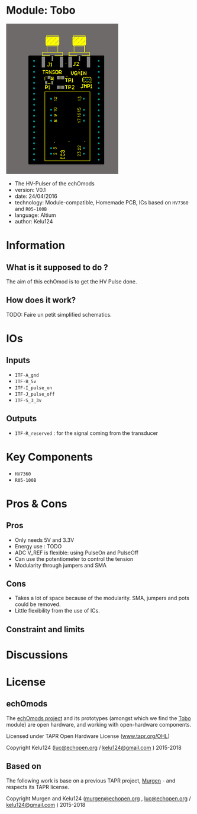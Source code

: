 # Module: Tobo

![](/tobo/viewme.png)

* The HV-Pulser of the echOmods
* version: V0.1
* date: 24/04/2016
* technology: Module-compatible, Homemade PCB, ICs based on `HV7360` and `R05-100B`
* language: Altium
* author: Kelu124

# Information

## What is it supposed to do ?

The aim of this echOmod is to get the HV Pulse done.

## How does it work? 

TODO: Faire un petit simplified schematics.


# IOs

## Inputs

* `ITF-A_gnd`
* `ITF-B_5v`
* `ITF-I_pulse_on`
* `ITF-J_pulse_off`
* `ITF-S_3_3v`

## Outputs

* `ITF-R_reserved` : for the signal coming from the transducer

# Key Components

* `HV7360`
* `R05-100B`

# Pros & Cons

## Pros

* Only needs 5V and 3.3V
* Energy use : TODO
* ADC V_REF is flexible: using PulseOn and PulseOff
* Can use the potentiometer to control the tension
* Modularity through jumpers and SMA

## Cons

* Takes a lot of space because of the modularity. SMA, jumpers and pots could be removed.
* Little flexibility from the use of ICs.

## Constraint and limits

# Discussions

# License

## echOmods 

The [echOmods project](https://github.com/kelu124/echomods) and its prototypes (amongst which we find the [Tobo](/tobo/) module) are open hardware, and working with open-hardware components.

Licensed under TAPR Open Hardware License (www.tapr.org/OHL)

Copyright Kelu124 (luc@echopen.org / kelu124@gmail.com ) 2015-2018

## Based on 

The following work is base on a previous TAPR project, [Murgen](https://github.com/kelu124/murgen-dev-kit) - and respects its TAPR license.

Copyright Murgen and Kelu124 (murgen@echopen.org , luc@echopen.org / kelu124@gmail.com ) 2015-2018
